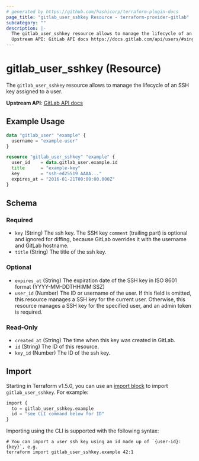 ```yaml
---
# generated by https://github.com/hashicorp/terraform-plugin-docs
page_title: "gitlab_user_sshkey Resource - terraform-provider-gitlab"
subcategory: ""
description: |-
  The gitlab_user_sshkey resource allows to manage the lifecycle of an SSH key assigned to a user.
  Upstream API: GitLab API docs https://docs.gitlab.com/api/users/#single-ssh-key
---
```


# gitlab_user_sshkey (Resource)

The `gitlab_user_sshkey` resource allows to manage the lifecycle of an SSH key assigned to a user.

**Upstream API**: [GitLab API docs](https://docs.gitlab.com/api/users/#single-ssh-key)

## Example Usage

```terraform
data "gitlab_user" "example" {
  username = "example-user"
}

resource "gitlab_user_sshkey" "example" {
  user_id    = data.gitlab_user.example.id
  title      = "example-key"
  key        = "ssh-ed25519 AAAA..."
  expires_at = "2016-01-21T00:00:00.000Z"
}
```

<!-- schema generated by tfplugindocs -->
## Schema

### Required

- `key` (String) The ssh key. The SSH key `comment` (trailing part) is optional and ignored for diffing, because GitLab overrides it with the username and GitLab hostname.
- `title` (String) The title of the ssh key.

### Optional

- `expires_at` (String) The expiration date of the SSH key in ISO 8601 format (YYYY-MM-DDTHH:MM:SSZ)
- `user_id` (Number) The ID or username of the user. If this field is omitted, this resource manages a SSH key for the current user. Otherwise, this resource manages a SSH key for the specified user, and an admin token is required.

### Read-Only

- `created_at` (String) The time when this key was created in GitLab.
- `id` (String) The ID of this resource.
- `key_id` (Number) The ID of the ssh key.

## Import

Starting in Terraform v1.5.0, you can use an [import block](https://developer.hashicorp.com/terraform/language/import) to import `gitlab_user_sshkey`. For example:

```terraform
import {
  to = gitlab_user_sshkey.example
  id = "see CLI command below for ID"
}
```

Importing using the CLI is supported with the following syntax:

```shell
# You can import a user ssh key using an id made up of `{user-id}:{key}`, e.g.
terraform import gitlab_user_sshkey.example 42:1
```
